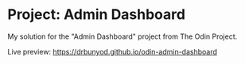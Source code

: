 # Project: Admin Dashboard
My solution for the "Admin Dashboard" project from The Odin Project.

Live preview: https://drbunyod.github.io/odin-admin-dashboard
